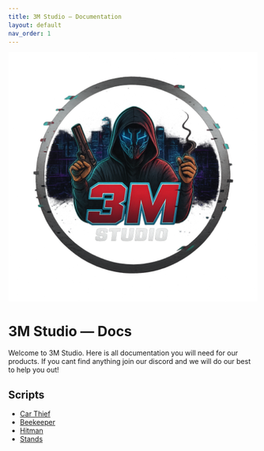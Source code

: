 ```yaml
---
title: 3M Studio — Documentation
layout: default
nav_order: 1
---
```


<div class="hero">
  <img src="/assets/images/3m-banner.png" alt="3M Studio">
  <div>
    <h1>3M Studio — Docs</h1>
    <p>Welcome to 3M Studio. Here is all documentation you will need for our products. If you cant find anything join our discord and we will do our best to help you out!</p>
  </div>
</div>

## Scripts
- [Car Thief](car-thief/index.md)
- [Beekeeper](beekeeper/index.md)
- [Hitman](hitman/index.md)
- [Stands](stands/index.md)
